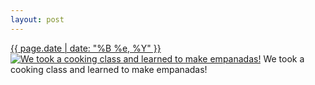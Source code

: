 ```yaml
---
layout: post
---
```


<p>
  <time><a href="/87">{{ page.date | date: "%B %e, %Y" }}</a></time>
  <a href="/87"><img src="{{ site.assets_url }}/87-480.jpg" srcset="{{ site.assets_url }}/87-960.jpg 960w, {{ site.assets_url }}/87-720.jpg 720w, {{ site.assets_url }}/87-480.jpg 480w, {{ site.assets_url }}/87-240.jpg 240w" sizes="(min-width: 700px) 50vw, calc(100vw - 2rem)" alt="We took a cooking class and learned to make empanadas!" /></a>
  <span>We took a cooking class and learned to make empanadas!</span>
</p>

